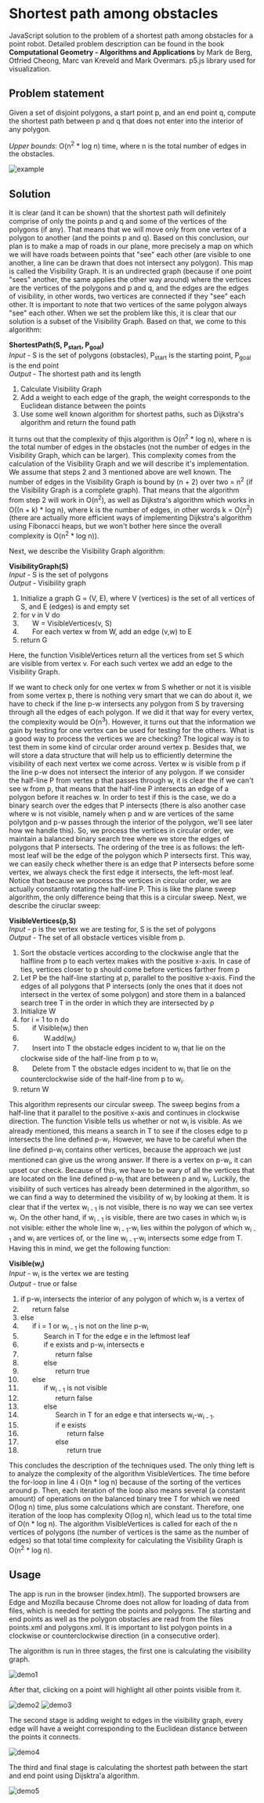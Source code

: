 # Shortest path among obstacles

JavaScript solution to the problem of a shortest path among obstacles for a point robot. Detailed problem description can be found in the book **Computational Geometry - Algorithms and Applications** by Mark de Berg, Otfried Cheong, Marc van Kreveld and Mark Overmars. p5.js library used for visualization.

## Problem statement

Given a set of disjoint polygons, a start point p, and an end point q, compute the shortest path between p and q that does not enter into the interior of any polygon. 

*Upper bounds*: O(n<sup>2</sup> * log n) time, where n is the total number of edges in the obstacles.

![example](images/example.png)

## Solution

It is clear (and it can be shown) that the shortest path will definitely comprise of only the points p and q and some of the vertices of the polygons (if any). That means that we will move only from one vertex of a polygon to another (and the points p and q). Based on this conclusion, our plan is to make a map of roads in our plane, more precisely a map on which we will have roads between points that "see" each other (are visible to one another, a line can be drawn that does not intersect any polygon). This map is called the Visibility Graph. It is an undirected graph (because if one point "sees" another, the same applies the other way around) where the vertices are the vertices of the polygons and p and q, and the edges are the edges of visibility, in other words, two vertices are connected if they "see" each other. It is important to note that two vertices of the same polygon always "see" each other. When we set the problem like this, it is clear that our solution is a subset of the Visibility Graph. Based on that, we come to this algorithm:

**ShortestPath(S, P<sub>start</sub>, P<sub>goal</sub>)**  
*Input* - S is the set of polygons (obstacles), P<sub>start</sub> is the starting point, P<sub>goal</sub> is the end point  
*Output* - The shortest path and its length
1. Calculate Visibility Graph
2. Add a weight to each edge of the graph, the weight corresponds to the Euclidean distance between the points
3. Use some well known algorithm for shortest paths, such as Dijkstra's algorithm and return the found path

It turns out that the complexity of thjis algorithm is O(n<sup>2</sup> * log n), where n is the total number of edges in the obstacles (not the number of edges in the Visibility Graph, which can be larger). This complexity comes from the calculation of the Visibility Graph and we will describe it's implementation. We assume that steps 2 and 3 mentioned above are well known. The number of edges in the Visibility Graph is bound by (n + 2) over two = n<sup>2</sup> (if the Visibility Graph is a complete graph). That means that the algorithm from step 2 will work in O(n<sup>2</sup>), as well as Dijkstra's algorithm which works in O((n + k) * log n), where k is the number of edges, in other words k = O(n<sup>2</sup>) (there are actually more efficient ways of implementing Dijkstra's algorithm using Fibonacci heaps, but we won't bother here since the overall complexity is O(n<sup>2</sup> * log n)).

Next, we describe the Visibility Graph algorithm:

**VisibilityGraph(S)**  
*Input* - S is the set of polygons  
*Output* - Visibility graph
1. Initialize a graph G = (V, E), where V (vertices) is the set of all vertices of S, and E (edges) is and empty set
2. for v in V do
3. &nbsp;&nbsp;&nbsp;&nbsp;&nbsp;&nbsp;W = VisibleVertices(v, S)
4. &nbsp;&nbsp;&nbsp;&nbsp;&nbsp;&nbsp;For each vertex w from W, add an edge (v,w) to E
5. return G

Here, the function VisibleVertices return all the vertices from set S which are visible from vertex v. For each such vertex we add an edge to the Visibility Graph.

If we want to check only for one vertex w from S whether or not it is visible from some vertex p, there is nothing very smart that we can do about it, we have to check if the line p-w intersects any polygon from S by traversing through all the edges of each polygon. If we did it that way for every vertex, the complexity would be O(n<sup>3</sup>). However, it turns out that the information we gain by testing for one vertex can be used for testing for the others. What is a good way to process the vertices we are checking? The logical way is to test them in some kind of circular order around vertex p. Besides that, we will store a data structure that will help us to efficiently determine the visibility of each next vertex we come across. Vertex w is visible from p if the line p-w does not intersect the interior of any polygon. If we consider the half-line P from vertex p that passes through w, it is clear the if we can't see w from p, that means that the half-line P intersects an edge of a polygon before it reaches w. In order to test if this is the case, we do a binary search over the edges that P intersects (there is also another case where w is not visible, namely when p and w are vertices of the same polytgon and p-w passes through the interior of the polygon, we'll see later how we handle this). So, we process the vertices in circular order, we maintain a balanced binary search tree where we store the edges of polygons that P intersects. The ordering of the tree is as follows: the left-most leaf will be the edge of the polygon which P intersects first. This way, we can easily check whether there is an edge that P intersects before some vertex, we always check the first edge it intersects, the left-most leaf. Notice that because we process the vertices in circular order, we are actually constantly rotating the half-line P. This is like the plane sweep algorithm, the only difference being that this is a circular sweep. Next, we describe the ciruclar sweep:

**VisibleVertices(p,S)**  
*Input* - p is the vertex we are testing for, S is the set of polygons  
*Output* - The set of all obstacle vertices visible from p.
1. Sort the obstacle vertices according to the clockwise angle that the halfline from p to each vertex makes with the positive x-axis. In case of ties, vertices closer to p should come before vertices farther from p
2. Let P be the half-line starting at p, parallel to the positive x-axis. Find the edges of all polygons that P intersects (only the ones that it does not intersect in the vertex of some polygon) and store them in a balanced search tree T in the order in which they are intersected by ρ
3. Initialize W
4. for i = 1 to n do
5. &nbsp;&nbsp;&nbsp;&nbsp;&nbsp;&nbsp;if Visible(w<sub>i</sub>) then
6. &nbsp;&nbsp;&nbsp;&nbsp;&nbsp;&nbsp;&nbsp;&nbsp;&nbsp;&nbsp;&nbsp;&nbsp;W.add(w<sub>i</sub>)
7. &nbsp;&nbsp;&nbsp;&nbsp;&nbsp;&nbsp;Insert into T the obstacle edges incident to w<sub>i</sub> that lie on the clockwise side of the half-line from p to w<sub>i</sub>
8. &nbsp;&nbsp;&nbsp;&nbsp;&nbsp;&nbsp;Delete from T the obstacle edges incident to w<sub>i</sub> that lie on the counterclockwise side of the half-line from p to w<sub>i</sub>.
9. return W

This algorithm represents our circular sweep. The sweep begins from a half-line that it parallel to the positive x-axis and continues in clockwise direction. The function Visible tells us whether or not w<sub>i</sub> is visible. As we already mentioned, this means a search in T to see if the closes edge to p intersects the line defined p-w<sub>i</sub>. However, we have to be careful when the line defined p-w<sub>i</sub> contains other vertices, because the approach we just mentioned can give us the wrong answer. If there is a vertex on  p-w<sub>i</sub>, it can upset our check. Because of this, we have to be wary of all the vertices that are located on the line defined p-w<sub>i</sub> that are between p and w<sub>i</sub>. Luckily, the visibility of such vertices has already been determined in the algorithm, so we can find a way to determined the visibility of w<sub>i</sub> by looking at them. It is clear that if the vertex w<sub>i - 1</sub> is not visible, there is no way we can see vertex w<sub>i</sub>. On the other hand, if w<sub>i - 1</sub> is visible, there are two cases in which w<sub>i</sub> is not visible: either the whole line w<sub>i - 1</sub>-w<sub>i</sub> lies within the polygon of which w<sub>i - 1</sub> and w<sub>i</sub> are vertices of, or the line w<sub>i - 1</sub>-w<sub>i</sub> intersects some edge from T. Having this in mind, we get the following function:

**Visible(w<sub>i</sub>)**  
*Input* - w<sub>i</sub> is the vertex we are testing  
*Output* - true or false
1. if p-w<sub>i</sub> intersects the interior of any polygon of which w<sub>i</sub> is a vertex of
2. &nbsp;&nbsp;&nbsp;&nbsp;&nbsp;&nbsp;return false
3. else
4. &nbsp;&nbsp;&nbsp;&nbsp;&nbsp;&nbsp;if i = 1 or w<sub>i - 1</sub> is not on the line p-w<sub>i</sub>
5. &nbsp;&nbsp;&nbsp;&nbsp;&nbsp;&nbsp;&nbsp;&nbsp;&nbsp;&nbsp;&nbsp;&nbsp;Search in T for the edge e in the leftmost leaf
6. &nbsp;&nbsp;&nbsp;&nbsp;&nbsp;&nbsp;&nbsp;&nbsp;&nbsp;&nbsp;&nbsp;&nbsp;if e exists and p-w<sub>i</sub> intersects e
7. &nbsp;&nbsp;&nbsp;&nbsp;&nbsp;&nbsp;&nbsp;&nbsp;&nbsp;&nbsp;&nbsp;&nbsp;&nbsp;&nbsp;&nbsp;&nbsp;&nbsp;&nbsp;return false
8. &nbsp;&nbsp;&nbsp;&nbsp;&nbsp;&nbsp;&nbsp;&nbsp;&nbsp;&nbsp;&nbsp;&nbsp;else
9. &nbsp;&nbsp;&nbsp;&nbsp;&nbsp;&nbsp;&nbsp;&nbsp;&nbsp;&nbsp;&nbsp;&nbsp;&nbsp;&nbsp;&nbsp;&nbsp;&nbsp;&nbsp;return true
10. &nbsp;&nbsp;&nbsp;&nbsp;&nbsp;&nbsp;else
11. &nbsp;&nbsp;&nbsp;&nbsp;&nbsp;&nbsp;&nbsp;&nbsp;&nbsp;&nbsp;&nbsp;&nbsp;if w<sub>i - 1</sub> is not visible
12. &nbsp;&nbsp;&nbsp;&nbsp;&nbsp;&nbsp;&nbsp;&nbsp;&nbsp;&nbsp;&nbsp;&nbsp;&nbsp;&nbsp;&nbsp;&nbsp;&nbsp;&nbsp;return false
13. &nbsp;&nbsp;&nbsp;&nbsp;&nbsp;&nbsp;&nbsp;&nbsp;&nbsp;&nbsp;&nbsp;&nbsp;else
14. &nbsp;&nbsp;&nbsp;&nbsp;&nbsp;&nbsp;&nbsp;&nbsp;&nbsp;&nbsp;&nbsp;&nbsp;&nbsp;&nbsp;&nbsp;&nbsp;&nbsp;&nbsp;Search in T for an edge e that intersects w<sub>i</sub>-w<sub>i - 1</sub>.
15. &nbsp;&nbsp;&nbsp;&nbsp;&nbsp;&nbsp;&nbsp;&nbsp;&nbsp;&nbsp;&nbsp;&nbsp;&nbsp;&nbsp;&nbsp;&nbsp;&nbsp;&nbsp;if e exists
16. &nbsp;&nbsp;&nbsp;&nbsp;&nbsp;&nbsp;&nbsp;&nbsp;&nbsp;&nbsp;&nbsp;&nbsp;&nbsp;&nbsp;&nbsp;&nbsp;&nbsp;&nbsp;&nbsp;&nbsp;&nbsp;&nbsp;&nbsp;&nbsp;return false
17. &nbsp;&nbsp;&nbsp;&nbsp;&nbsp;&nbsp;&nbsp;&nbsp;&nbsp;&nbsp;&nbsp;&nbsp;&nbsp;&nbsp;&nbsp;&nbsp;&nbsp;&nbsp;else
18. &nbsp;&nbsp;&nbsp;&nbsp;&nbsp;&nbsp;&nbsp;&nbsp;&nbsp;&nbsp;&nbsp;&nbsp;&nbsp;&nbsp;&nbsp;&nbsp;&nbsp;&nbsp;&nbsp;&nbsp;&nbsp;&nbsp;&nbsp;&nbsp;return true

This concludes the description of the techniques used. The only thing left is to analyze the complexity of the algorithm VisibleVertices. The time before the for-loop in line 4 i O(n * log n) because of the sorting of the vertices around p. Then, each iteration of the loop also means several (a constant amount) of operations on the balanced binary tree T for which we need O(log n) time, plus some calculations which are constant. Therefore, one iteration of the loop has complexity O(log n), which lead us to the total time of O(n * log n). The algorithm VisibleVertices is called for each of the n vertices of polygons (the number of vertices is the same as the number of edges) so that total time complexity for calculating the Visibility Graph is O(n<sup>2</sup> * log n).

## Usage

The app is run in the browser (index.html). The supported browsers are Edge and Mozilla because Chrome does not allow for loading of data from files, which is needed for setting the points and polygons. The starting and end points as well as the polygon obstacles are read from the files points.xml and polygons.xml. It is important to list polygon points in a clockwise or counterclockwise direction (in a consecutive order). 

The algorithm is run in three stages, the first one is calculating the visibility graph.

![demo1](images/demo1.png)

After that, clicking on a point will highlight all other points visible from it.

![demo2](images/demo2.png)
![demo3](images/demo3.png)

The second stage is adding weight to edges in the visibility graph, every edge will have a weight corresponding to the Euclidean distance between the points it connects.

![demo4](images/demo4.png)

The third and final stage is calculating the shortest path between the start and end point using Dijsktra'a algorithm.

![demo5](images/demo5.png)
